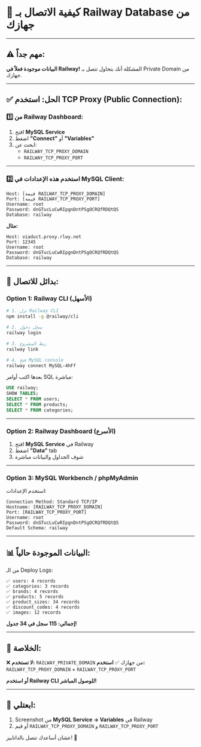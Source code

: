 # 🔌 كيفية الاتصال بـ Railway Database من جهازك

---

## ⚠️ **مهم جداً:**

**البيانات موجودة فعلاً في Railway!** المشكلة أنك بتحاول تتصل بـ Private Domain من جهازك.

---

## ✅ **الحل: استخدم TCP Proxy (Public Connection):**

### **1️⃣ من Railway Dashboard:**

1. افتح **MySQL Service**
2. اضغط **"Connect"** أو **"Variables"**
3. ابحث عن:
   - `RAILWAY_TCP_PROXY_DOMAIN`
   - `RAILWAY_TCP_PROXY_PORT`

---

### **2️⃣ استخدم هذه الإعدادات في MySQL Client:**

```
Host: [قيمة RAILWAY_TCP_PROXY_DOMAIN]
Port: [قيمة RAILWAY_TCP_PROXY_PORT]
Username: root
Password: dnGTucLuCwRIpgnDntPSgOCRQfRDQtQS
Database: railway
```

**مثال:**
```
Host: viaduct.proxy.rlwy.net
Port: 12345
Username: root
Password: dnGTucLuCwRIpgnDntPSgOCRQfRDQtQS
Database: railway
```

---

## 🔧 **بدائل للاتصال:**

### **Option 1: Railway CLI (الأسهل)**

```bash
# 1. نزل Railway CLI
npm install -g @railway/cli

# 2. سجل دخول
railway login

# 3. ربط المشروع
railway link

# 4. فتح MySQL console
railway connect MySQL-4hFf
```

بعدها اكتب أوامر SQL مباشرة:
```sql
USE railway;
SHOW TABLES;
SELECT * FROM users;
SELECT * FROM products;
SELECT * FROM categories;
```

---

### **Option 2: Railway Dashboard (الأسرع)**

1. افتح **MySQL Service** في Railway
2. اضغط **"Data"** tab
3. شوف الجداول والبيانات مباشرة

---

### **Option 3: MySQL Workbench / phpMyAdmin**

استخدم الإعدادات:
```
Connection Method: Standard TCP/IP
Hostname: [RAILWAY_TCP_PROXY_DOMAIN]
Port: [RAILWAY_TCP_PROXY_PORT]
Username: root
Password: dnGTucLuCwRIpgnDntPSgOCRQfRDQtQS
Default Schema: railway
```

---

## 📊 **البيانات الموجودة حالياً:**

من الـ Deploy Logs:
```
✅ users: 4 records
✅ categories: 3 records
✅ brands: 4 records
✅ products: 5 records
✅ product_sizes: 34 records
✅ discount_codes: 4 records
✅ images: 12 records
```

**إجمالي: 115 سجل في 34 جدول!**

---

## 🎯 **الخلاصة:**

❌ **لا تستخدم:** `RAILWAY_PRIVATE_DOMAIN` من جهازك
✅ **استخدم:** `RAILWAY_TCP_PROXY_DOMAIN` + `RAILWAY_TCP_PROXY_PORT`

**أو استخدم Railway CLI للوصول المباشر!**

---

## 📸 **ابعتلي:**

1. Screenshot من **MySQL Service → Variables** في Railway
2. أو قيم `RAILWAY_TCP_PROXY_DOMAIN` و `RAILWAY_TCP_PROXY_PORT`

عشان أساعدك تتصل بالداتابيز! 🎯
